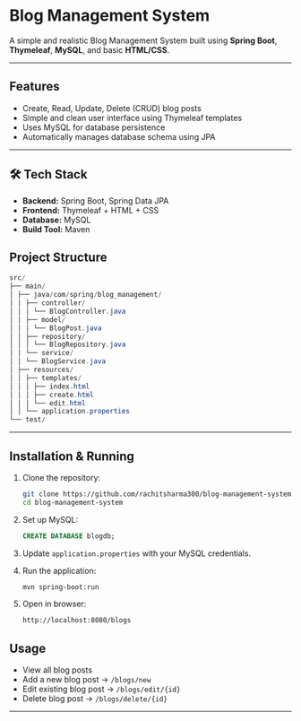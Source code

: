 
# Blog Management System

A simple and realistic Blog Management System built using **Spring Boot**, **Thymeleaf**, **MySQL**, and basic **HTML/CSS**.

---

##  Features
- Create, Read, Update, Delete (CRUD) blog posts
- Simple and clean user interface using Thymeleaf templates
- Uses MySQL for database persistence
- Automatically manages database schema using JPA

---
## 🛠 Tech Stack
- **Backend:** Spring Boot, Spring Data JPA
- **Frontend:** Thymeleaf + HTML + CSS
- **Database:** MySQL
- **Build Tool:** Maven


## Project Structure

```java
src/
├── main/
│ ├── java/com/spring/blog_management/
│ │ ├── controller/
│ │ │ └── BlogController.java
│ │ ├── model/
│ │ │ └── BlogPost.java
│ │ ├── repository/
│ │ │ └── BlogRepository.java
│ │ └── service/
│ │ └── BlogService.java
│ ├── resources/
│ │ ├── templates/
│ │ │ ├── index.html
│ │ │ ├── create.html
│ │ │ └── edit.html
│ │ └── application.properties
└── test/

```

---

##  Installation & Running
1. Clone the repository:
    ```bash
    git clone https://github.com/rachitsharma300/blog-management-system.git
    cd blog-management-system
    ```
2. Set up MySQL:
    ```sql
    CREATE DATABASE blogdb;
    ```

    
3. Update `application.properties` with your MySQL credentials.

4. Run the application:
    ```bash
    mvn spring-boot:run
    ```

5. Open in browser:
    ```bash
    http://localhost:8080/blogs
    ```
## Usage
- View all blog posts  
- Add a new blog post → `/blogs/new`  
- Edit existing blog post → `/blogs/edit/{id}`  
- Delete blog post → `/blogs/delete/{id}`

---

    
